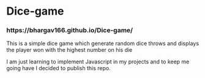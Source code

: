 # Dice-game 
<h3>https://bhargav166.github.io/Dice-game/</h3>
<p>This is a simple dice game which generate random dice throws and displays the player won with the highest number on his die</p>
<p>I am just learning to implement Javascript in my projects and to keep me going have I decided to publish this repo.</p>
